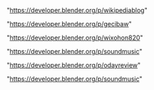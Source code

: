 "https://developer.blender.org/p/wikipediablog"

"https://developer.blender.org/p/gecibaw"

"https://developer.blender.org/p/wixohon820"

"https://developer.blender.org/p/soundmusic"

 
"https://developer.blender.org/p/odayreview"


"https://developer.blender.org/p/soundmusic"


 
